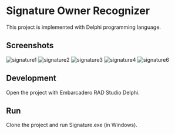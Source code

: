 # Signature Owner Recognizer

This project is implemented with Delphi programming language.

## Screenshots

![signature1](https://user-images.githubusercontent.com/7780269/46572699-269f0300-c997-11e8-816e-a5b426342a8a.JPG)
![signature2](https://user-images.githubusercontent.com/7780269/46572700-269f0300-c997-11e8-80c7-b781bc8747d6.JPG)
![signature3](https://user-images.githubusercontent.com/7780269/46572701-27379980-c997-11e8-9e7c-806283373dd3.JPG)
![signature4](https://user-images.githubusercontent.com/7780269/46572702-27379980-c997-11e8-83c6-2dd3a8513ff1.JPG)
![signature6](https://user-images.githubusercontent.com/7780269/46572703-27379980-c997-11e8-925d-18e388c4a1e4.JPG)

## Development

Open the project with Embarcadero RAD Studio Delphi.

## Run

Clone the project and run Signature.exe (in Windows).